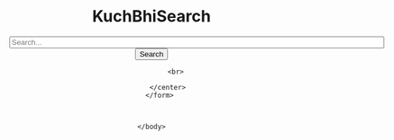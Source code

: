 <!DOCTYPE html>
<html>
    <head>
        <meta charset="UTF-8">
        <title>Search Engine</title>
        <link rel="stylesheet" href="C:\JavaScript_Progs\css\styles.css">
    </head>
    <body>
        <br>
        <br>
        <br>
        <form action="https://www.google.com/search?">
            <center>
                <h1>KuchBhiSearch</h1>
                <input type="search" name="q" placeholder="Search..." size="80px" value="">
                <br>
                <button type="submit">Search</button>
                
               
                <br>
                
            </center>
        </form>
        


    </body>
</html>
